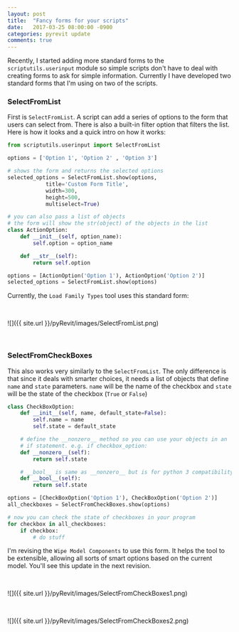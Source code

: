 ```yaml
---
layout: post
title:  "Fancy forms for your scripts"
date:   2017-03-25 08:00:00 -0900
categories: pyrevit update
comments: true
---
```


Recently, I started adding more standard forms to the `scriptutils.userinput` module so simple scripts don't have to deal with creating forms to ask for simple information. Currently I have developed two standard forms that I'm using on two of the scripts.


### SelectFromList

First is `SelectFromList`. A script can add a series of options to the form that users can select from. There is also a built-in filter option that filters the list. Here is how it looks and a quick intro on how it works:

``` python
from scriptutils.userinput import SelectFromList

options = ['Option 1', 'Option 2' , 'Option 3']

# shows the form and returns the selected options
selected_options = SelectFromList.show(options,
			title='Custom Form Title',
			width=300,
			height=500,
			multiselect=True)

# you can also pass a list of objects
# the form will show the str(object) of the objects in the list
class ActionOption:
    def __init__(self, option_name):
    	self.option = option_name

    def __str__(self):
        return self.option

options = [ActionOption('Option 1'), ActionOption('Option 2')]
selected_options = SelectFromList.show(options)

```

Currently, the `Load Family Types` tool uses this standard form:

&nbsp;

![]({{ site.url }}/pyRevit/images/SelectFromList.png)

&nbsp;


### SelectFromCheckBoxes

This also works very similarly to the `SelectFromList`. The only difference is that since it deals with smarter choices, it needs a list of objects that define `name` and `state` parameters. `name` will be the name of the checkbox and `state` will be the state of the checkbox (`True` or `False`)

``` python
class CheckBoxOption:
    def __init__(self, name, default_state=False):
        self.name = name
        self.state = default_state

	# define the __nonzero__ method so you can use your objects in an 
	# if statement. e.g. if checkbox_option:
    def __nonzero__(self):
        return self.state

	# __bool__ is same as __nonzero__ but is for python 3 compatibility
    def __bool__(self):
        return self.state

options = [CheckBoxOption('Option 1'), CheckBoxOption('Option 2')]
all_checkboxes = SelectFromCheckBoxes.show(options)

# now you can check the state of checkboxes in your program
for checkbox in all_checkboxes:
	if checkbox:
		# do stuff

```

I'm revising the `Wipe Model Components` to use this form. It helps the tool to be extensible, allowing all sorts of smart options based on the current model. You'll see this update in the next revision.

&nbsp;

![]({{ site.url }}/pyRevit/images/SelectFromCheckBoxes1.png)

&nbsp;

![]({{ site.url }}/pyRevit/images/SelectFromCheckBoxes2.png)
